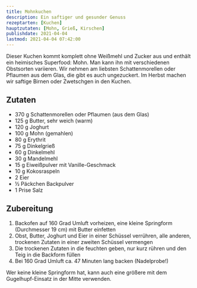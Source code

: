 ```yaml
---
title: Mohnkuchen
description: Ein saftiger und gesunder Genuss
rezeptarten: [Kuchen]
hauptzutaten: [Mohn, Grieß, Kirschen]
publishdate: 2021-04-04
lastmod: 2021-04-04 07:42:00
---
```


Dieser Kuchen kommt komplett ohne Weißmehl und Zucker aus und enthält ein heimisches Superfood: Mohn. Man kann ihn mit verschiedenen Obstsorten variieren. Wir nehmen am liebsten Schattenmorellen oder Pflaumen aus dem Glas, die gibt es auch ungezuckert. Im Herbst machen wir saftige Birnen oder Zwetschgen in den Kuchen. 

## Zutaten

- 370 g Schattenmorellen oder Pflaumen (aus dem Glas)
- 125 g Butter, sehr weich (warm)
- 120 g Joghurt
- 100 g Mohn (gemahlen)
- 80 g Erythrit
- 75 g Dinkelgrieß
- 60 g Dinkelmehl
- 30 g Mandelmehl
- 15 g Eiweißpulver mit Vanille-Geschmack
- 10 g Kokosraspeln
- 2 Eier
- ½ Päckchen Backpulver
- 1 Prise Salz


## Zubereitung

1. Backofen auf 160 Grad Umluft vorheizen, eine kleine Springform (Durchmesser 19 cm) mit Butter einfetten
2. Obst, Butter, Joghurt und Eier in einer Schüssel verrühren, alle anderen, trockenen Zutaten in einer zweiten Schüssel vermengen
3. Die trockenen Zutaten in die feuchten geben, nur kurz rühren und den Teig in die Backform füllen
4. Bei 160 Grad Umluft ca. 47 Minuten lang backen (Nadelprobe!)

Wer keine kleine Springform hat, kann auch eine größere mit dem Gugelhupf-Einsatz in der Mitte verwenden. 